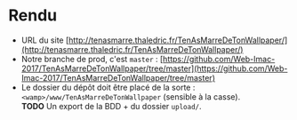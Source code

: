 # Rendu
- URL du site [http://tenasmarre.thaledric.fr/TenAsMarreDeTonWallpaper/](http://tenasmarre.thaledric.fr/TenAsMarreDeTonWallpaper/)
- Notre branche de prod, c'est `master` : [https://github.com/Web-Imac-2017/TenAsMarreDeTonWallpaper/tree/master](https://github.com/Web-Imac-2017/TenAsMarreDeTonWallpaper/tree/master)  
- Le dossier du dépôt doit être placé de la sorte : 
  `<wamp>/www/TenAsMarreDeTonWallpaper` (sensible à la casse).  
**TODO** Un export de la BDD + du dossier `upload/`.

